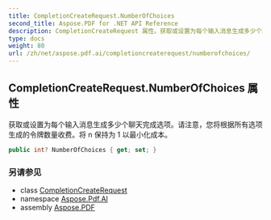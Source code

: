 ```yaml
---
title: CompletionCreateRequest.NumberOfChoices
second_title: Aspose.PDF for .NET API Reference
description: CompletionCreateRequest 属性。获取或设置为每个输入消息生成多少个聊天完成选项。请注意，您将根据所有选项生成的令牌数量收费。将 n 保持为 1 以最小化成本。
type: docs
weight: 80
url: /zh/net/aspose.pdf.ai/completioncreaterequest/numberofchoices/
---
```

## CompletionCreateRequest.NumberOfChoices 属性

获取或设置为每个输入消息生成多少个聊天完成选项。请注意，您将根据所有选项生成的令牌数量收费。将 n 保持为 1 以最小化成本。

```csharp
public int? NumberOfChoices { get; set; }
```

### 另请参见

* class [CompletionCreateRequest](../)
* namespace [Aspose.Pdf.AI](../../../aspose.pdf.ai/)
* assembly [Aspose.PDF](../../../)